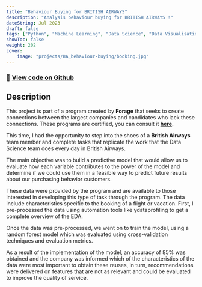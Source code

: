 ```yaml
---
title: "Behaviour Buying for BRITISH AIRWAYS"
description: "Analysis behaviour buying for BRITISH AIRWAYS !"
dateString: Jul 2023
draft: false
tags: ["Python", "Machine Learning", "Data Science", "Data Visualisation"]
showToc: false
weight: 202
cover:
    image: "projects/BA_behaviour-buying/booking.jpg"
--- 
```

### 🔗 [View code on Github](https://github.com/dasanmiguelv/clustering)

## Description
This project is part of a program created by **Forage** that seeks to create connections between the largest companies and candidates who lack these connections.
These programs are certified, you can consult it **[here](https://forage-uploads-prod.s3.amazonaws.com/completion-certificates/British%20Airways/NjynCWzGSaWXQCxSX_British%20Airways_HMn4kpBMPRFe6rGnf_1691544594630_completion_certificate.pdf).**

This time, I had the opportunity to step into the shoes of a **British Airways** team member and complete tasks that replicate the work that the Data Science team does every day in British Airways.


The main objective was to build a predictive model that would allow us to evaluate how each variable contributes to the power of the model and determine if we could use them in a feasible way to predict future results about our purchasing behavior customers.

These data were provided by the program and are available to those interested in developing this type of task through the program.
The data include characteristics specific to the booking of a flight or vacation.
First, I pre-processed the data using automation tools like ydataprofiling to get a complete overview of the EDA.

Once the data was pre-processed, we went on to train the model, using a random forest model which was evaluated using cross-validation techniques and evaluation metrics.

As a result of the implementation of the model, an accuracy of 85% was obtained and the company was informed which of the characteristics of the data were most important to obtain these reuses, in turn, recommendations were delivered on features that are not as relevant and could be evaluated to improve the quality of service.